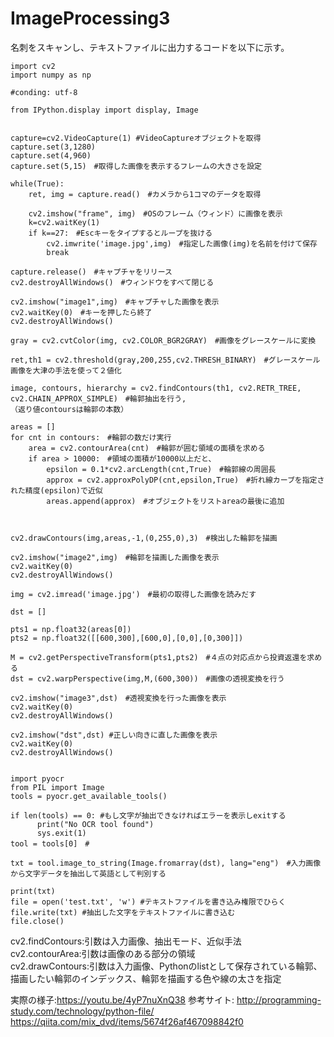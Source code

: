 # ImageProcessing3

名刺をスキャンし、テキストファイルに出力するコードを以下に示す。

```
import cv2
import numpy as np

#conding: utf-8

from IPython.display import display, Image


capture=cv2.VideoCapture(1) #VideoCaptureオブジェクトを取得
capture.set(3,1280)
capture.set(4,960)
capture.set(5,15)　#取得した画像を表示するフレームの大きさを設定

while(True):
	ret, img = capture.read()　#カメラから1コマのデータを取得

	cv2.imshow("frame", img)　#OSのフレーム（ウィンド）に画像を表示
	k=cv2.waitKey(1)	
	if k==27:　#Escキーをタイプするとループを抜ける
		cv2.imwrite('image.jpg',img)　#指定した画像(img)を名前を付けて保存
		break

capture.release()　#キャプチャをリリース
cv2.destroyAllWindows()　#ウィンドウをすべて閉じる

cv2.imshow("image1",img)　#キャプチャした画像を表示
cv2.waitKey(0)　#キーを押したら終了
cv2.destroyAllWindows()

gray = cv2.cvtColor(img, cv2.COLOR_BGR2GRAY)　#画像をグレースケールに変換

ret,th1 = cv2.threshold(gray,200,255,cv2.THRESH_BINARY)　#グレースケール画像を大津の手法を使って２値化

image, contours, hierarchy = cv2.findContours(th1, cv2.RETR_TREE, cv2.CHAIN_APPROX_SIMPLE)　#輪郭抽出を行う,
（返り値contoursは輪郭の本数）

areas = []
for cnt in contours:　#輪郭の数だけ実行
    area = cv2.contourArea(cnt)　#輪郭が囲む領域の面積を求める
    if area > 10000:　#領域の面積が10000以上だと、
        epsilon = 0.1*cv2.arcLength(cnt,True)　#輪郭線の周囲長
        approx = cv2.approxPolyDP(cnt,epsilon,True)　#折れ線カーブを指定された精度(epsilon)で近似
        areas.append(approx)　#オブジェクトをリストareaの最後に追加



cv2.drawContours(img,areas,-1,(0,255,0),3)　#検出した輪郭を描画

cv2.imshow("image2",img)　#輪郭を描画した画像を表示
cv2.waitKey(0)
cv2.destroyAllWindows()

img = cv2.imread('image.jpg')　#最初の取得した画像を読みだす

dst = []

pts1 = np.float32(areas[0])
pts2 = np.float32([[600,300],[600,0],[0,0],[0,300]])

M = cv2.getPerspectiveTransform(pts1,pts2)　#４点の対応点から投資返還を求める
dst = cv2.warpPerspective(img,M,(600,300))　#画像の透視変換を行う

cv2.imshow("image3",dst)　#透視変換を行った画像を表示
cv2.waitKey(0)
cv2.destroyAllWindows()

cv2.imshow("dst",dst) #正しい向きに直した画像を表示
cv2.waitKey(0)
cv2.destroyAllWindows()


import pyocr
from PIL import Image
tools = pyocr.get_available_tools() 

if len(tools) == 0: #もし文字が抽出できなければエラーを表示しexitする
      print("No OCR tool found")
      sys.exit(1)
tool = tools[0]　#

txt = tool.image_to_string(Image.fromarray(dst), lang="eng")　#入力画像から文字データを抽出して英語として判別する

print(txt)
file = open('test.txt', 'w') #テキストファイルを書き込み権限でひらく
file.write(txt)	#抽出した文字をテキストファイルに書き込む
file.close() 

```


cv2.findContours:引数は入力画像、抽出モード、近似手法<br>
cv2.contourArea:引数は画像のある部分の領域<br>
cv2.drawContours:引数は入力画像、Pythonのlistとして保存されている輪郭、描画したい輪郭のインデックス、輪郭を描画する色や線の太さを指定<br>

実際の様子:https://youtu.be/4yP7nuXnQ38
参考サイト:
http://programming-study.com/technology/python-file/<br>
https://qiita.com/mix_dvd/items/5674f26af467098842f0


